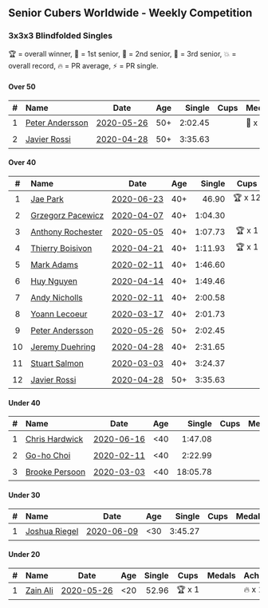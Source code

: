 ## Senior Cubers Worldwide - Weekly Competition
### 3x3x3 Blindfolded Singles

🏆 = overall winner, 🥇 = 1st senior, 🥈 = 2nd senior, 🥉 = 3rd senior, 💥 = overall record, 🔥 = PR average, ⚡ = PR single.

#### Over 50

| # | Name | Date | Age | Single | Cups | Medals | Achievements | Video |
| :--: | :-- | :--: | :--: | --: | :--: | :-- | :-- | :-- |
| 1 | [<span style="white-space: nowrap">Peter Andersson</span>](../../persons/peter_andersson/333bf.md) | [<span style="white-space: nowrap">2020-05-26</span>](2020-05-26.md) | 50+ | 2:02.45 | <span style="white-space: nowrap"></span> | <span style="white-space: nowrap">🥈 x 1, 🥉 x 1</span> | <span style="white-space: nowrap">💥 x 4, ⚡ x 4</span> | [Link](https://www.facebook.com/events/1531820936993798/permalink/1533584773484081/) |
| 2 | [<span style="white-space: nowrap">Javier Rossi</span>](../../persons/javier_rossi/333bf.md) | [<span style="white-space: nowrap">2020-04-28</span>](2020-04-28.md) | 50+ | 3:35.63 | <span style="white-space: nowrap"></span> | <span style="white-space: nowrap"></span> | <span style="white-space: nowrap">⚡ x 2</span> | [Link](https://www.facebook.com/events/534758690547855/permalink/535205530503171/) |

#### Over 40

| # | Name | Date | Age | Single | Cups | Medals | Achievements | Video |
| :--: | :-- | :--: | :--: | --: | :--: | :-- | :-- | :-- |
| 1 | [<span style="white-space: nowrap">Jae Park</span>](../../persons/jae_park/333bf.md) | [<span style="white-space: nowrap">2020-06-23</span>](2020-06-23.md) | 40+ | 46.90 | <span style="white-space: nowrap">🏆 x 12</span> | <span style="white-space: nowrap">🥇 x 13</span> | <span style="white-space: nowrap">💥 x 2, 🔥 x 1, ⚡ x 2</span> | [Link](https://www.facebook.com/events/850175445522887/permalink/852285558645209/) |
| 2 | [<span style="white-space: nowrap">Grzegorz Pacewicz</span>](../../persons/grzegorz_pacewicz/333bf.md) | [<span style="white-space: nowrap">2020-04-07</span>](2020-04-07.md) | 40+ | 1:04.30 | <span style="white-space: nowrap"></span> | <span style="white-space: nowrap">🥈 x 3</span> | <span style="white-space: nowrap">⚡ x 2</span> | [Link](https://www.facebook.com/events/258196271885699/permalink/262125944826065/) |
| 3 | [<span style="white-space: nowrap">Anthony Rochester</span>](../../persons/anthony_rochester/333bf.md) | [<span style="white-space: nowrap">2020-05-05</span>](2020-05-05.md) | 40+ | 1:07.73 | <span style="white-space: nowrap">🏆 x 1</span> | <span style="white-space: nowrap">🥇 x 1, 🥈 x 2, 🥉 x 1</span> | <span style="white-space: nowrap">⚡ x 2</span> | [Link](https://www.facebook.com/events/2624652641189887/permalink/2625346837787134/) |
| 4 | [<span style="white-space: nowrap">Thierry Boisivon</span>](../../persons/thierry_boisivon/333bf.md) | [<span style="white-space: nowrap">2020-04-21</span>](2020-04-21.md) | 40+ | 1:11.93 | <span style="white-space: nowrap">🏆 x 1</span> | <span style="white-space: nowrap">🥇 x 1, 🥈 x 6, 🥉 x 4</span> | <span style="white-space: nowrap">🔥 x 3, ⚡ x 2</span> | [Link](https://www.facebook.com/events/1312095715657208/permalink/1316281738571939/) |
| 5 | [<span style="white-space: nowrap">Mark Adams</span>](../../persons/mark_adams/333bf.md) | [<span style="white-space: nowrap">2020-02-11</span>](2020-02-11.md) | 40+ | 1:46.60 | <span style="white-space: nowrap"></span> | <span style="white-space: nowrap">🥉 x 1</span> | <span style="white-space: nowrap">⚡ x 1</span> | [Link](https://www.facebook.com/events/173728187264773/permalink/176409236996668/) |
| 6 | [<span style="white-space: nowrap">Huy Nguyen</span>](../../persons/huy_nguyen/333bf.md) | [<span style="white-space: nowrap">2020-04-14</span>](2020-04-14.md) | 40+ | 1:49.46 | <span style="white-space: nowrap"></span> | <span style="white-space: nowrap">🥉 x 1</span> | <span style="white-space: nowrap">🔥 x 2, ⚡ x 3</span> | [Link](https://www.facebook.com/events/232067087873656/permalink/233219761091722/) |
| 7 | [<span style="white-space: nowrap">Andy Nicholls</span>](../../persons/andy_nicholls/333bf.md) | [<span style="white-space: nowrap">2020-02-11</span>](2020-02-11.md) | 40+ | 2:00.58 | <span style="white-space: nowrap"></span> | <span style="white-space: nowrap">🥈 x 2, 🥉 x 2</span> | <span style="white-space: nowrap">🔥 x 1, ⚡ x 1</span> | [Link](https://www.facebook.com/events/173728187264773/permalink/174217337215858/) |
| 8 | [<span style="white-space: nowrap">Yoann Lecoeur</span>](../../persons/yoann_lecoeur/333bf.md) | [<span style="white-space: nowrap">2020-03-17</span>](2020-03-17.md) | 40+ | 2:01.73 | <span style="white-space: nowrap"></span> | <span style="white-space: nowrap"></span> | <span style="white-space: nowrap">⚡ x 2</span> | [Link](https://www.facebook.com/events/616010612582835/permalink/617576952426201/) |
| 9 | [<span style="white-space: nowrap">Peter Andersson</span>](../../persons/peter_andersson/333bf.md) | [<span style="white-space: nowrap">2020-05-26</span>](2020-05-26.md) | 50+ | 2:02.45 | <span style="white-space: nowrap"></span> | <span style="white-space: nowrap">🥈 x 1, 🥉 x 1</span> | <span style="white-space: nowrap">💥 x 4, ⚡ x 4</span> | [Link](https://www.facebook.com/events/1531820936993798/permalink/1533584773484081/) |
| 10 | [<span style="white-space: nowrap">Jeremy Duehring</span>](../../persons/jeremy_duehring/333bf.md) | [<span style="white-space: nowrap">2020-04-28</span>](2020-04-28.md) | 40+ | 2:31.65 | <span style="white-space: nowrap"></span> | <span style="white-space: nowrap">🥉 x 1</span> | <span style="white-space: nowrap">⚡ x 3</span> | [Link](https://www.facebook.com/events/534758690547855/permalink/538273463529711/) |
| 11 | [<span style="white-space: nowrap">Stuart Salmon</span>](../../persons/stuart_salmon/333bf.md) | [<span style="white-space: nowrap">2020-03-03</span>](2020-03-03.md) | 40+ | 3:24.37 | <span style="white-space: nowrap"></span> | <span style="white-space: nowrap"></span> | <span style="white-space: nowrap">⚡ x 1</span> | [Link](https://www.facebook.com/events/186820176097844/permalink/188740669239128/) |
| 12 | [<span style="white-space: nowrap">Javier Rossi</span>](../../persons/javier_rossi/333bf.md) | [<span style="white-space: nowrap">2020-04-28</span>](2020-04-28.md) | 50+ | 3:35.63 | <span style="white-space: nowrap"></span> | <span style="white-space: nowrap"></span> | <span style="white-space: nowrap">⚡ x 2</span> | [Link](https://www.facebook.com/events/534758690547855/permalink/535205530503171/) |

#### Under 40

| # | Name | Date | Age | Single | Cups | Medals | Achievements | Video |
| :--: | :-- | :--: | :--: | --: | :--: | :-- | :-- | :-- |
| 1 | [<span style="white-space: nowrap">Chris Hardwick</span>](../../persons/chris_hardwick/333bf.md) | [<span style="white-space: nowrap">2020-06-16</span>](2020-06-16.md) | <40 | 1:47.08 | <span style="white-space: nowrap"></span> | <span style="white-space: nowrap"></span> | <span style="white-space: nowrap">🔥 x 2, ⚡ x 4</span> | [Link](https://www.facebook.com/events/208176410240808/permalink/210547000003749/) |
| 2 | [<span style="white-space: nowrap">Go-ho Choi</span>](../../persons/go_ho_choi/333bf.md) | [<span style="white-space: nowrap">2020-02-11</span>](2020-02-11.md) | <40 | 2:22.99 | <span style="white-space: nowrap"></span> | <span style="white-space: nowrap"></span> | <span style="white-space: nowrap">⚡ x 1</span> | |
| 3 | [<span style="white-space: nowrap">Brooke Persoon</span>](../../persons/brooke_persoon/333bf.md) | [<span style="white-space: nowrap">2020-03-03</span>](2020-03-03.md) | <40 | 18:05.78 | <span style="white-space: nowrap"></span> | <span style="white-space: nowrap"></span> | <span style="white-space: nowrap">⚡ x 1</span> | [Link](https://www.facebook.com/events/186820176097844/permalink/191609515618910/) |

#### Under 30

| # | Name | Date | Age | Single | Cups | Medals | Achievements | Video |
| :--: | :-- | :--: | :--: | --: | :--: | :-- | :-- | :-- |
| 1 | [<span style="white-space: nowrap">Joshua Riegel</span>](../../persons/joshua_riegel/333bf.md) | [<span style="white-space: nowrap">2020-06-09</span>](2020-06-09.md) | <30 | 3:45.27 | <span style="white-space: nowrap"></span> | <span style="white-space: nowrap"></span> | <span style="white-space: nowrap">⚡ x 1</span> | [Link](https://www.facebook.com/events/620460455211235/permalink/624275494829731/) |

#### Under 20

| # | Name | Date | Age | Single | Cups | Medals | Achievements | Video |
| :--: | :-- | :--: | :--: | --: | :--: | :-- | :-- | :-- |
| 1 | [<span style="white-space: nowrap">Zain Ali</span>](../../persons/zain_ali/333bf.md) | [<span style="white-space: nowrap">2020-05-26</span>](2020-05-26.md) | <20 | 52.96 | <span style="white-space: nowrap">🏆 x 1</span> | <span style="white-space: nowrap"></span> | <span style="white-space: nowrap">🔥 x 1, ⚡ x 1</span> | [Link](https://www.facebook.com/events/1531820936993798/permalink/1535485533294005/) |


<!-- Global site tag (gtag.js) - Google Analytics -->
<script async src="https://www.googletagmanager.com/gtag/js?id=UA-86348435-3"></script>
<script>window.dataLayer = window.dataLayer || []; function gtag() {dataLayer.push(arguments);} gtag('js', new Date()); gtag('config', 'UA-86348435-3');</script>
